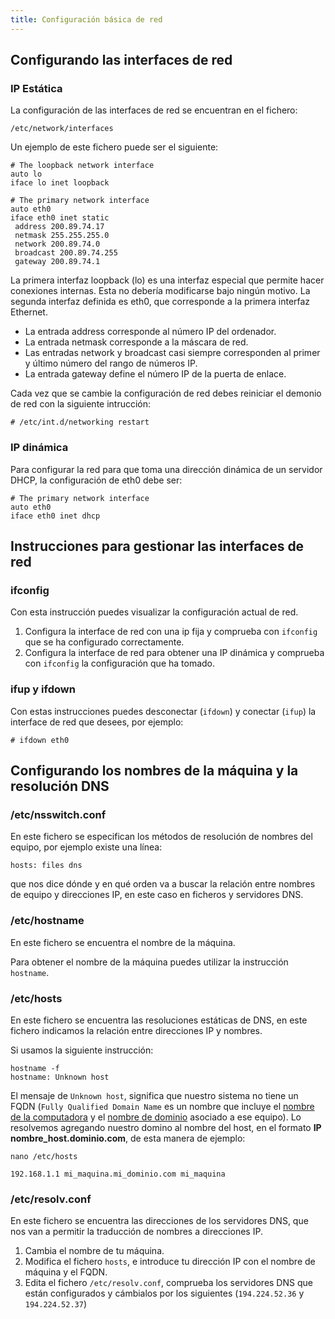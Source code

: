 ```yaml
---
title: Configuración básica de red
---
```


## Configurando las interfaces de red

### IP Estática
  
La configuración de las interfaces de red se encuentran en el fichero:  

    /etc/network/interfaces

Un ejemplo de este fichero puede ser el siguiente:  

    # The loopback network interface
    auto lo
    iface lo inet loopback

    # The primary network interface
    auto eth0
    iface eth0 inet static
     address 200.89.74.17
     netmask 255.255.255.0
     network 200.89.74.0
     broadcast 200.89.74.255
     gateway 200.89.74.1

La primera interfaz loopback (lo) es una interfaz especial que permite hacer conexiones internas. Esta no debería modificarse bajo ningún motivo. La segunda interfaz definida es eth0, que corresponde a la primera interfaz Ethernet.  

* La entrada address corresponde al número IP del ordenador.  
* La entrada netmask corresponde a la máscara de red.  
* Las entradas network y broadcast casi siempre corresponden al primer y último número del rango de números IP.
* La entrada gateway define el número IP de la puerta de enlace.

Cada vez que se cambie la configuración de red debes reiniciar el demonio de red con la siguiente intrucción:  

    # /etc/int.d/networking restart

  
### IP dinámica
  
Para configurar la red para que toma una dirección dinámica de un servidor DHCP, la configuración de eth0 debe ser:  

    # The primary network interface
    auto eth0
    iface eth0 inet dhcp

## Instrucciones para gestionar las interfaces de red

### ifconfig
  
Con esta instrucción puedes visualizar la configuración actual de red.  
  
1. Configura la interface de red con una ip fija y comprueba con `ifconfig` que se ha configurado correctamente.  
2. Configura la interface de red para obtener una IP dinámica y comprueba con `ifconfig` la configuración que ha tomado. 

### ifup y ifdown
  
Con estas instrucciones puedes desconectar (`ifdown`) y conectar (`ifup`) la interface de red que desees, por ejemplo:  
  
    # ifdown eth0

## Configurando los nombres de la máquina y la resolución DNS

### /etc/nsswitch.conf
  
En este fichero se especifican los métodos de resolución de nombres del equipo, por ejemplo existe una línea:  

    hosts: files dns

que nos dice dónde y en qué orden va a buscar la relación entre nombres de equipo y direcciones IP, en este caso en ficheros y servidores DNS.  
  
### /etc/hostname
  
En este fichero se encuentra el nombre de la máquina.  
  
Para obtener el nombre de la máquina puedes utilizar la instrucción `hostname`.  
  
### /etc/hosts
  
En este fichero se encuentra las resoluciones estáticas de DNS, en este fichero indicamos la relación entre direcciones IP y nombres.  
  
Si usamos la siguiente instrucción:  

    hostname -f
    hostname: Unknown host

El mensaje de `Unknown host`, significa que nuestro sistema no tiene un FQDN (`Fully Qualified Domain Name` es un nombre que incluye el [nombre de la computadora](http://es.wikipedia.org/wiki/Nombre_de_equipo) y el [nombre de dominio](http://es.wikipedia.org/wiki/Nombre_de_dominio) asociado a ese equipo). Lo resolvemos agregando nuestro domino al nombre del host, en el formato **IP nombre_host.dominio.com**, de esta manera de ejemplo:  

    nano /etc/hosts

    192.168.1.1 mi_maquina.mi_dominio.com mi_maquina

  
### /etc/resolv.conf
  
En este fichero se encuentra las direcciones de los servidores DNS, que nos van a permitir la traducción de nombres a direcciones IP.  
  

1. Cambia el nombre de tu máquina.  
2. Modifica el fichero `hosts`, e introduce tu dirección IP con el nombre de máquina y el FQDN.  
3. Edita el fichero `/etc/resolv.conf`, comprueba los servidores DNS que están configurados y cámbialos por los siguientes (`194.224.52.36` y `194.224.52.37`)

